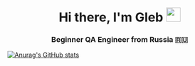 <h1 align="center">Hi there, I'm Gleb
<img src="https://github.com/blackcater/blackcater/raw/main/images/Hi.gif" height="32"/></h1>
<h3 align="center">Beginner QA Engineer from Russia 🇷🇺</h3>

[![Anurag's GitHub stats](https://github-readme-stats.vercel.app/api?username=voyagers12&theme=prussian)](https://github.com/anuraghazra/github-readme-stats)

